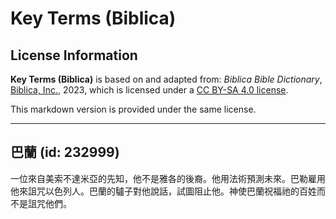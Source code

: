 # Key Terms (Biblica)

## License Information

**Key Terms (Biblica)** is based on and adapted from: _Biblica Bible Dictionary_, [Biblica, Inc.](https://www.biblica.com/), 2023, which is licensed under a [CC BY-SA 4.0 license](https://creativecommons.org/licenses/by-sa/4.0/legalcode.en).

This markdown version is provided under the same license.



--------------------------------

## 巴蘭 (id: 232999)

一位來自美索不達米亞的先知，他不是雅各的後裔。他用法術預測未來。巴勒雇用他來詛咒以色列人。巴蘭的驢子對他說話，試圖阻止他。神使巴蘭祝福祂的百姓而不是詛咒他們。


